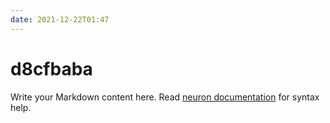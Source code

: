 ```yaml
---
date: 2021-12-22T01:47
---
```


# d8cfbaba

Write your Markdown content here. Read [neuron documentation](https://neuron.zettel.page/2011404.html) for syntax help.

